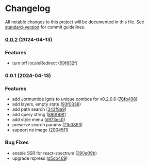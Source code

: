 # Changelog

All notable changes to this project will be documented in this file. See [standard-version](https://github.com/conventional-changelog/standard-version) for commit guidelines.

### [0.0.2](https://github.com/ambar/palway/compare/v0.0.1...v0.0.2) (2024-04-13)


### Features

* turn off localeRedirect ([69f832f](https://github.com/ambar/palway/commit/69f832f708457d1aea659193ccb5b1303105e37e))

### 0.0.1 (2024-04-13)


### Features

* add Jormuntide Ignis to unique combos for v0.2.0.6 ([78fb498](https://github.com/ambar/palway/commit/78fb498076a846b262d5012cfcf8617f095c9f13))
* add layers, empty state ([93f0338](https://github.com/ambar/palway/commit/93f03384e7d0f4554c9e20ba824fb6819da758a8))
* add path search ([342f8a9](https://github.com/ambar/palway/commit/342f8a9b89f186ea6eed418e584234882fc100b4))
* add query string ([890f99f](https://github.com/ambar/palway/commit/890f99fff5a9a0fca355ddd1df07c2ee8a0d0330))
* add style menu ([d973ec0](https://github.com/ambar/palway/commit/d973ec0d17d838c4a6546e3714707a351a192fd1))
* preserve search params ([71b0893](https://github.com/ambar/palway/commit/71b0893447fe7bb1538abad3f92b31694bd79b07))
* support no image ([20045f1](https://github.com/ambar/palway/commit/20045f12f6fdbe7aaeaf9f7c95de3370e80e088e))


### Bug Fixes

* enable SSR for react-spectrum ([390e09b](https://github.com/ambar/palway/commit/390e09b0870e4c6851b87bc917b7d29c456e8713))
* upgrade rspress ([d5cb469](https://github.com/ambar/palway/commit/d5cb46901e1f9956616a02070820df31447546dd))
